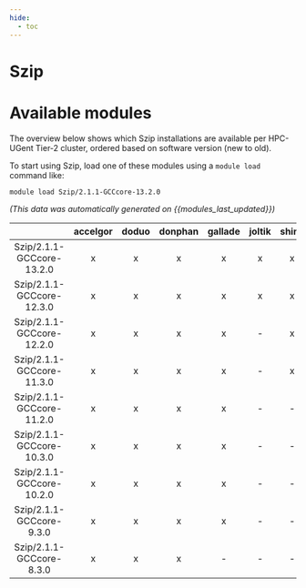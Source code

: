 ```yaml
---
hide:
  - toc
---
```


Szip
====

# Available modules


The overview below shows which Szip installations are available per HPC-UGent Tier-2 cluster, ordered based on software version (new to old).

To start using Szip, load one of these modules using a `module load` command like:

```shell
module load Szip/2.1.1-GCCcore-13.2.0
```

*(This data was automatically generated on {{modules_last_updated}})*  

| |accelgor|doduo|donphan|gallade|joltik|shinx|skitty|
| :---: | :---: | :---: | :---: | :---: | :---: | :---: | :---: |
|Szip/2.1.1-GCCcore-13.2.0|x|x|x|x|x|x|x|
|Szip/2.1.1-GCCcore-12.3.0|x|x|x|x|x|x|x|
|Szip/2.1.1-GCCcore-12.2.0|x|x|x|x|-|x|-|
|Szip/2.1.1-GCCcore-11.3.0|x|x|x|x|-|x|-|
|Szip/2.1.1-GCCcore-11.2.0|x|x|x|x|-|-|-|
|Szip/2.1.1-GCCcore-10.3.0|x|x|x|x|-|-|-|
|Szip/2.1.1-GCCcore-10.2.0|x|x|x|x|-|-|-|
|Szip/2.1.1-GCCcore-9.3.0|x|x|x|x|-|-|-|
|Szip/2.1.1-GCCcore-8.3.0|x|x|x|-|-|-|-|
